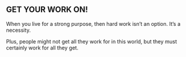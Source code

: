 ## GET YOUR WORK ON!

When you live for a strong purpose, then hard work isn’t an option. It’s a necessity.

Plus, people might not get all they work for in this world, but they must certainly work for all they get.
